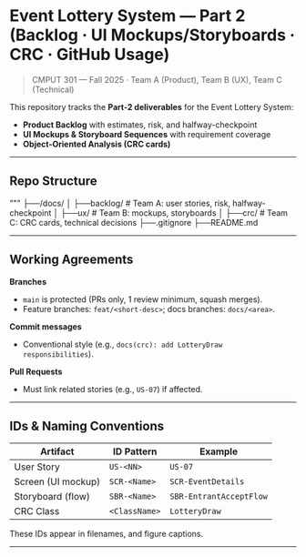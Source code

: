 # Event Lottery System — Part 2 (Backlog · UI Mockups/Storyboards · CRC · GitHub Usage)

> CMPUT 301 — Fall 2025 · Team A (Product), Team B (UX), Team C (Technical)

This repository tracks the **Part-2 deliverables** for the Event Lottery System:
- **Product Backlog** with estimates, risk, and halfway-checkpoint
- **UI Mockups & Storyboard Sequences** with requirement coverage
- **Object-Oriented Analysis (CRC cards)**

---

## Repo Structure
"""
├──/docs/
│     ├──backlog/ # Team A: user stories, risk, halfway-checkpoint
│     ├──ux/ # Team B: mockups, storyboards
│     ├──crc/ # Team C: CRC cards, technical decisions
├──.gitignore
├──README.md


---

## Working Agreements

**Branches**
- `main` is protected (PRs only, 1 review minimum, squash merges).
- Feature branches: `feat/<short-desc>`; docs branches: `docs/<area>`.

**Commit messages**
- Conventional style (e.g., `docs(crc): add LotteryDraw responsibilities`).

**Pull Requests**
- Must link related stories (e.g., `US-07`) if affected.

---

## IDs & Naming Conventions

| Artifact                    | ID Pattern         | Example                  |
|-----------------------------|--------------------|--------------------------|
| User Story                  | `US-<NN>`          | `US-07`                  |
| Screen (UI mockup)          | `SCR-<Name>`       | `SCR-EventDetails`       |
| Storyboard (flow)           | `SBR-<Name>`       | `SBR-EntrantAcceptFlow`  |
| CRC Class                   | `<ClassName>`      | `LotteryDraw`            |

These IDs appear in filenames, and figure captions.

---

